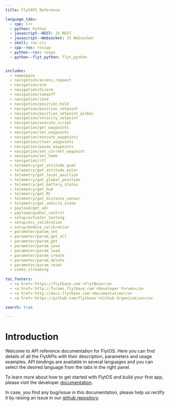 ```yaml
---
title: FlytAPI Reference

language_tabs:
  - cpp: C++
  - python: Python
  - javascript--REST: JS REST
  - javascript--Websocket: JS Websocket
  - shell: ros-cli
  - cpp--ros: roscpp
  - python--ros: rospy
  - python--flyt_python: flyt_python


includes:
  - namespace
  - navigation/access_request
  - navigation/arm
  - navigation/disarm
  - navigation/takeoff
  - navigation/land
  - navigation/position_hold
  - navigation/position_setpoint
  - navigation/position_setpoint_global
  - navigation/velocity_setpoint
  - navigation/execute_script
  - navigation/get_waypoints
  - navigation/set_waypoints
  - navigation/execute_waypoints
  - navigation/clear_waypoints
  - navigation/pause_waypoints
  - navigation/set_current_waypoint
  - navigation/set_home
  - navigation/rtl
  - telemetry/get_attitude_quat
  - telemetry/get_attitude_euler
  - telemetry/get_local_position
  - telemetry/get_global_position
  - telemetry/get_battery_status
  - telemetry/get_hud
  - telemetry/get_RC
  - telemetry/get_distance_sensor
  - telemetry/get_vehicle_state
  - payload/get_adc
  - payload/gimbal_control
  - setup/actuator_testing
  - setup/esc_calibration
  - setup/module_calibration
  - parameter/param_set
  - parameter/param_get_all
  - parameter/param_get
  - parameter/param_save
  - parameter/param_load
  - parameter/param_create
  - parameter/param_delete
  - parameter/param_reset
  - video_streaming
  
toc_footers:
  - <a href='https://flytbase.com'>FlytBase</a>
  - <a href='http://forums.flytbase.com'>Developer Forums</a>
  - <a href='http://docs.flytbase.com'>Documentation</a>
  - <a href='https://github.com/flytbase'>Github Organization</a>

search: true

---
```


# Introduction

Welcome to API reference documentation for FlytOS. Here you can find details of all the FlytAPIs with their description, parameters and usage examples. API bindings are available in several languages and you can select the desired language from the tabs in the right panel.

To learn more about how to get started with FlytOS and build your first app, please visit the developer <a href='http://docs.flytbase.com/'>documentation</a>.

In case, you find any bug/issue in this documentation, please help us rectify it by raising an issue in our <a href='https://github.com/flytbase/flytdocs-slate'>github repository</a>.